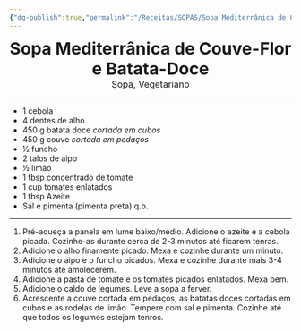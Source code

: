 ```yaml
---
{"dg-publish":true,"permalink":"/Receitas/SOPAS/Sopa Mediterrânica de Couve-Flor e Batata-Doce/","title":"Sopa Mediterrânica de Couve-Flor e Batata-Doce","tags":["💚ok"]}
---
```


<div style="text-align: center;"> <span style="font-size: 30px;"><b>Sopa Mediterrânica de Couve-Flor e Batata-Doce</b></span> </div>

<div style="text-align: center;"> <span style="font-size: 16px;">  Sopa, Vegetariano   </span> </div>

---
- 1 cebola
- 4 dentes de alho
- 450 g batata doce *cortada em cubos*
- 450 g couve *cortada em pedaços*
- ½ funcho
- 2 talos de aipo
- ½ limão
- 1 tbsp concentrado de tomate
- 1 cup tomates enlatados
- 1 tbsp Azeite
- Sal e pimenta (pimenta preta) q.b.
---
1. Pré-aqueça a panela em lume baixo/médio. Adicione o azeite e a cebola picada. Cozinhe-as durante cerca de 2-3 minutos até ficarem tenras.
2. Adicione o alho finamente picado. Mexa e cozinhe durante um minuto.
3. Adicione o aipo e o funcho picados. Mexa e cozinhe durante mais 3-4 minutos até amolecerem.
4. Adicione a pasta de tomate e os tomates picados enlatados. Mexa bem.
5. Adicione o caldo de legumes. Leve a sopa a ferver.
6. Acrescente a couve cortada em pedaços, as batatas doces cortadas em cubos e as rodelas de limão. Tempere com sal e pimenta. Cozinhe até que todos os legumes estejam tenros.